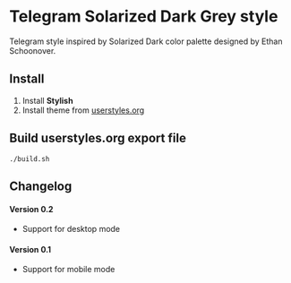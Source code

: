 # Telegram Solarized Dark Grey style

Telegram style inspired by Solarized Dark color palette designed by Ethan
Schoonover.

## Install

1. Install **Stylish**
2. Install theme from
   [userstyles.org](https://userstyles.org/styles/125669/telegram-solarized-dark-grey)

## Build userstyles.org export file

``` ./build.sh ```

## Changelog

#### Version 0.2
* Support for desktop mode

#### Version 0.1
* Support for mobile mode

